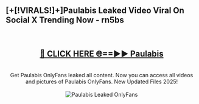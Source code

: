 <h2>[+[!VIRALS!]+]Paulabis Leaked Video Viral On Social X Trending Now - rn5bs</h2>
<br>
<div align="center">
<h2><a href="https://libra.edu.pl?Paulabis" rel="nofollow">🔴 CLICK HERE 🌐==►► Paulabis</a></h2>
<br>
Get Paulabis OnlyFans leaked all content. Now you can access all videos and pictures of Paulabis OnlyFans. New Updated Files 2025!
<br>
<br>
<a href="https://libra.edu.pl?Paulabis" rel="nofollow" data-target="animated-image.originalLink"><img src="https://i.ibb.co.com/WyWwxjT/player-gif2.gif" alt="Paulabis Leaked OnlyFans" style="max-width: 100%; display: inline-block;" data-target="animated-image.originalImage"></a>
</div>
<br>